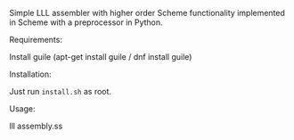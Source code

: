 Simple LLL assembler with higher order Scheme functionality implemented in Scheme with a preprocessor in Python.

Requirements:

Install guile (apt-get install guile / dnf install guile)

Installation:

Just run `install.sh` as root.

Usage:

lll assembly.ss
